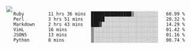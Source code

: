 

<a href="https://github.com/anuraghazra/github-readme-stats">
  <img align="left" src="https://github-readme-stats.vercel.app/api?username=kfly8&count_private=true&show_icons=true&theme=calm" />
</a>


<!--START_SECTION:waka-->

```text
Ruby         11 hrs 36 mins  ███████████████▒░░░░░░░░░   60.99 %
Perl         3 hrs 51 mins   █████░░░░░░░░░░░░░░░░░░░░   20.32 %
Markdown     2 hrs 43 mins   ███▓░░░░░░░░░░░░░░░░░░░░░   14.29 %
VimL         16 mins         ▒░░░░░░░░░░░░░░░░░░░░░░░░   01.42 %
JSON5        13 mins         ▒░░░░░░░░░░░░░░░░░░░░░░░░   01.16 %
Python       8 mins          ▒░░░░░░░░░░░░░░░░░░░░░░░░   00.74 %
```

<!--END_SECTION:waka-->
